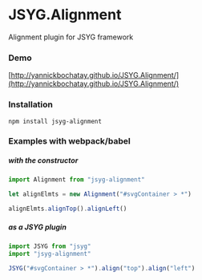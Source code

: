 # JSYG.Alignment
Alignment plugin for JSYG framework

### Demo
[http://yannickbochatay.github.io/JSYG.Alignment/](http://yannickbochatay.github.io/JSYG.Alignment/)

### Installation
```shell
npm install jsyg-alignment
```

### Examples with webpack/babel

##### with the constructor
```javascript
import Alignment from "jsyg-alignment"

let alignElmts = new Alignment("#svgContainer > *")

alignElmts.alignTop().alignLeft()
```
##### as a JSYG plugin
```javascript
import JSYG from "jsyg"
import "jsyg-alignment"

JSYG("#svgContainer > *").align("top").align("left")
```